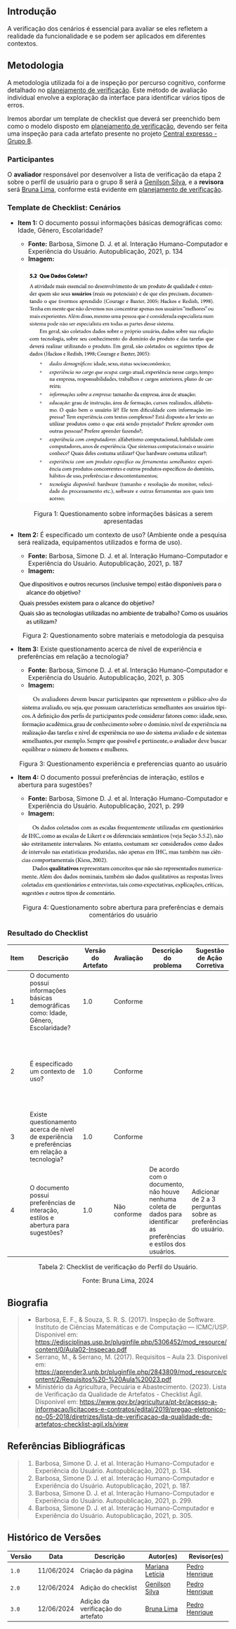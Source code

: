 ## Introdução
A verificação dos cenários é essencial para avaliar se eles refletem a realidade da funcionalidade e se podem ser aplicados em diferentes contextos.

## Metodologia
A metodologia utilizada foi a de inspeção por percurso cognitivo, conforme detalhado no [planejamento de verificação](../planejamento_verificacao.md). Este método de avaliação individual envolve a exploração da interface para identificar vários tipos de erros.

Iremos abordar um template de checklist que deverá ser preenchido bem como o modelo disposto em [planejamento de verificação](../planejamento_verificacao.md), devendo ser feita uma inspeção para cada artefato presente no projeto [Central expresso - Grupo 8](https://interacao-humano-computador.github.io/2024.1-Central-Expresso/).

### Participantes
O **avaliador** responsável por desenvolver a lista de verificação da etapa 2 sobre o perfil de usuário para o grupo 8 será a [Genilson Silva](https://github.com/GenilsonJrs), e a **revisora** será [Bruna Lima](https://github.com/libruna), conforme está evidente em [planejamento de verificação](../planejamento_verificacao.md).

### Template de Checklist: Cenários

- **Item 1:** O documento possui informações básicas demográficas como: Idade, Gênero, Escolaridade?
    - **Fonte:**  Barbosa, Simone D. J. et al. Interação Humano-Computador e Experiência do Usuário. Autopublicação, 2021, p. 134
    - **Imagem:** <br>

    <center>

    ![](img/perfil1.png)

    </center>

    <p style="text-align: center">Figura 1: Questionamento sobre informações básicas a serem apresentadas</p>

- **Item 2:** É especificado um contexto de uso? (Ambiente onde a pesquisa será realizada, equipamentos utilizados e forma de uso).
    - **Fonte:**  Barbosa, Simone D. J. et al. Interação Humano-Computador e Experiência do Usuário. Autopublicação, 2021, p. 187
    - **Imagem:** <br>

    <center>

    ![](img/perfil2.png)

    </center>

    <p style="text-align: center">Figura 2: Questionamento sobre materiais e metodologia da pesquisa</p>

- **Item 3:** Existe questionamento acerca de nível de experiência e preferências em relação a tecnologia?
    - **Fonte:** Barbosa, Simone D. J. et al. Interação Humano-Computador e Experiência do Usuário. Autopublicação, 2021, p. 305
    - **Imagem:** <br>

    <center>

    ![](img/perfil3.png)

    </center>

    <p style="text-align: center">Figura 3: Questionamento experiência e preferencias quanto ao usuário</p>

- **Item 4:** O documento possui preferências de interação, estilos e abertura para sugestões?
    - **Fonte:** Barbosa, Simone D. J. et al. Interação Humano-Computador e Experiência do Usuário. Autopublicação, 2021, p. 299
    - **Imagem:** <br>

    <center>

    ![](img/perfil4.png)

    </center>

    <p style="text-align: center">Figura 4: Questionamento sobre abertura para preferências e demais comentários do usuário</p>

### Resultado do Checklist

<center> 

| Item | Descrição      | Versão do Artefato | Avaliação      | Descrição do problema | Sugestão de Ação Corretiva | Observações |
| ---- | -------------- | ------------------ | -------------- | --------------------- | -------------------------- | ----------- |
|  1   | O documento possui informações básicas demográficas como: Idade, Gênero, Escolaridade? | 1.0 | Conforme | | | O perfil contém todos esses itens. |
|  2   | É especificado um contexto de uso? | 1.0 | Conforme | | | A coleta de dados foi feita em grande maioria com estudantes da FGA por meio de questionários online. |
|  3   | Existe questionamento acerca de nível de experiência e preferências em relação a tecnologia? | 1.0 | Conforme | | | No questionário da pesquisa haviam perguntas para essa finalidade. | 
|  4   | O documento possui preferências de interação, estilos e abertura para sugestões? | 1.0 | Não conforme | De acordo com o documento, não houve nenhuma coleta de dados para identificar as preferências e estilos dos usuários. | Adicionar de 2 a 3 perguntas sobre as preferências do usuário. |  |

</center>

<p style="text-align: center">Tabela 2: Checklist de verificação do Perfil do Usuário.</p>
<p style="text-align: center">Fonte: Bruna Lima, 2024</p>

## Biografia
>- Barbosa, E. F., & Souza, S. R. S. (2017). Inspeção de Software. Instituto de Ciências Matemáticas e de Computação — ICMC/USP. Disponivel em: https://edisciplinas.usp.br/pluginfile.php/5306452/mod_resource/content/0/Aula02-Inspecao.pdf
>- Serrano, M., & Serrano, M. (2017). Requisitos – Aula 23. Disponivel em: https://aprender3.unb.br/pluginfile.php/2843809/mod_resource/content/2/Requisitos%20-%20Aula%20023.pdf
>- Ministério da Agricultura, Pecuária e Abastecimento. (2023). Lista de Verificação da Qualidade de Artefatos - Checklist Ágil. Disponivel em: https://www.gov.br/agricultura/pt-br/acesso-a-informacao/licitacoes-e-contratos/edital/2019/pregao-eletronico-no-05-2018/diretrizes/lista-de-verificacao-da-qualidade-de-artefatos-checklist-agil.xls/view

## Referências Bibliográficas
> 1. Barbosa, Simone D. J. et al. Interação Humano-Computador e Experiência do Usuário. Autopublicação, 2021, p. 134.
> 2. Barbosa, Simone D. J. et al. Interação Humano-Computador e Experiência do Usuário. Autopublicação, 2021, p. 187.
> 3. Barbosa, Simone D. J. et al. Interação Humano-Computador e Experiência do Usuário. Autopublicação, 2021, p. 299.
> 4. Barbosa, Simone D. J. et al. Interação Humano-Computador e Experiência do Usuário. Autopublicação, 2021, p. 305.

## Histórico de Versões

| Versão |    Data    | Descrição                                 | Autor(es)                                       | Revisor(es)                                    |
| ------ | :--------: | ----------------------------------------- | ----------------------------------------------- | ---------------------------------------------- |
| `1.0`   | 11/06/2024 | Criação da página                         | [Mariana Letícia](https://github.com/Marianannn) | [Pedro Henrique](https://github.com/PedroHhenriq)  |
| `2.0`   | 12/06/2024 | Adição do checklist                       | [Genilson Silva](https://github.com/GenilsonJrs) |  [Pedro Henrique](https://github.com/PedroHhenriq) |
| `3.0`   | 12/06/2024 | Adição da verificação do artefato         | [Bruna Lima](https://github.com/libruna) |  [Pedro Henrique](https://github.com/PedroHhenriq) |